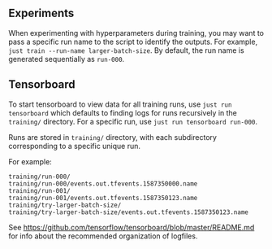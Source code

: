 ## Experiments

When experimenting with hyperparameters during training, you may want to pass a specific run name to the script to identify the outputs. For example, `just train --run-name larger-batch-size`.
By default, the run name is generated sequentially as `run-000`.

## Tensorboard

To start tensorboard to view data for all training runs, use `just run tensorboard` which defaults to finding logs for runs recursively in the `training/` directory.
For a specific run, use `just run tensorboard run-000`.

Runs are stored in `training/` directory, with each subdirectory corresponding to a specific unique run.

For example:

```
training/run-000/
training/run-000/events.out.tfevents.1587350000.name
training/run-001/
training/run-001/events.out.tfevents.1587350123.name 
training/try-larger-batch-size/
training/try-larger-batch-size/events.out.tfevents.1587350123.name
```

See <https://github.com/tensorflow/tensorboard/blob/master/README.md> for info about the recommended organization of logfiles.
